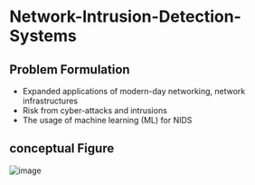 # Network-Intrusion-Detection-Systems
## Problem Formulation
* Expanded applications of modern-day networking, 
network infrastructures 
* Risk from cyber-attacks and intrusions
* The usage of machine learning (ML) for NIDS 
##  conceptual Figure
![image](https://user-images.githubusercontent.com/60587913/209298757-63782cde-46d6-49c6-af4c-4eb312e33120.png)

